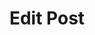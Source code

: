 ---
title: Edit Post
layout: edit-post
permalink: /edit-post/
sitemap: false
tags:  
  - overview
---